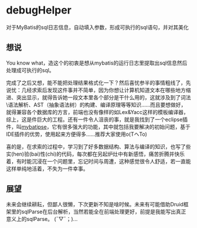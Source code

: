 # debugHelper
对于MyBatis的sql日志信息，自动填入参数，形成可执行的sql语句，并对其美化

## 想说
You know what，造这个的初衷是想从mybatis的运行日志里提取出sql信息然后处理成可执行的sql。

完成了之后又想，能不能把处理结果格式化一下？然后喜忧参半的事情粗线了，先说忧：几经求索后发现这件事并不简单，因为你想让计算机知道文本在哪些地方缩进、突出显示，就得告诉她一段文本里各个部分是干什么用的，这就涉及到了词法\语法解析、AST（抽象语法树）的构建、编译原理等等知识……而且要想做好，就得兼容各个数据库的方言，前端也没有像样的如Lex&Yacc这样的模板编译器，综上，这是件巨大的工程。还有一件令人沮丧的事，就是我找到了一个eclipse插件，叫<a href="https://github.com/mybatis/mybatipse" target="_blank">mybatipse</a>，它有很多强大的功能，其中就包括我要解决的初始问题，基于IDE插件的优势，使用起来方便得多……推荐大家使用o(TヘTo)

喜的是，在求索的过程中，学习到了好多数据结构、算法与编译的知识，也写了些实(hen)验(bai)性(chi)的代码，每次都在另起炉灶中有新感悟，痛苦折腾并快乐着，有时能沉浸在一个问题里，忘记时间与周遭，这种感觉很令人舒适，若一直能这样单纯地活着，不失为一件幸事。

## 展望
未来会继续耕耘，但鄙人很懒，下次更新不知是啥时候。未来有可能借助Druid框架里的sqlParse在后台解析，当然若能全在前端处理更好，前提是我能写出真正意义上的sqlParse。
(ˉ▽ˉ；)...
